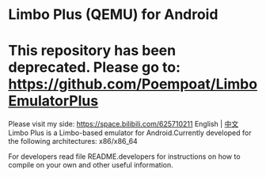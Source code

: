 # Limbo Plus (QEMU) for Android
# This repository has been deprecated. Please go to: https://github.com/Poempoat/LimboEmulatorPlus
 Please visit my side:
 https://space.bilibili.com/625710211
English | [中文](README_ZH.md)
Limbo Plus is a Limbo-based emulator for Android.Currently developed for the following architectures:
	x86/x86_64

For developers read file README.developers for instructions on how to compile on your own
	and other useful information.
